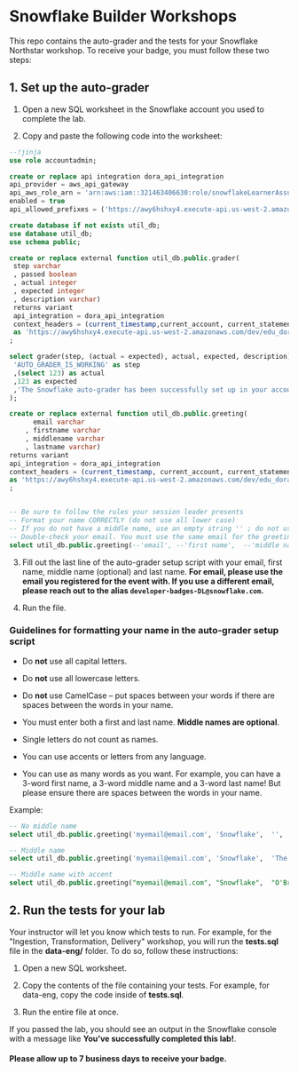 # Snowflake Builder Workshops

This repo contains the auto-grader and the tests for your Snowflake Northstar workshop. To receive your badge, you must follow these two steps:

## 1. Set up the auto-grader

1. Open a new SQL worksheet in the Snowflake account you used to complete the lab.

2. Copy and paste the following code into the worksheet:

```sql
--!jinja
use role accountadmin;

create or replace api integration dora_api_integration 
api_provider = aws_api_gateway 
api_aws_role_arn = 'arn:aws:iam::321463406630:role/snowflakeLearnerAssumedRole' 
enabled = true 
api_allowed_prefixes = ('https://awy6hshxy4.execute-api.us-west-2.amazonaws.com/dev/edu_dora');

create database if not exists util_db;
use database util_db;
use schema public;

create or replace external function util_db.public.grader(        
 step varchar     
 , passed boolean     
 , actual integer     
 , expected integer    
 , description varchar) 
 returns variant 
 api_integration = dora_api_integration 
 context_headers = (current_timestamp,current_account, current_statement, current_account_name) 
 as 'https://awy6hshxy4.execute-api.us-west-2.amazonaws.com/dev/edu_dora/grader'  
;  

select grader(step, (actual = expected), actual, expected, description) as graded_results from (SELECT
 'AUTO_GRADER_IS_WORKING' as step
 ,(select 123) as actual
 ,123 as expected
 ,'The Snowflake auto-grader has been successfully set up in your account!' as description
);

create or replace external function util_db.public.greeting(
      email varchar
    , firstname varchar
    , middlename varchar
    , lastname varchar)
returns variant
api_integration = dora_api_integration
context_headers = (current_timestamp, current_account, current_statement, current_account_name) 
as 'https://awy6hshxy4.execute-api.us-west-2.amazonaws.com/dev/edu_dora/greeting'
; 


-- Be sure to follow the rules your session leader presents
-- Format your name CORRECTLY (do not use all lower case)
-- If you do not have a middle name, use an empty string '' ; do not use "null" in place of any values
-- Double-check your email. You must use the same email for the greeting as you used to register
select util_db.public.greeting(--'email', --'first name',  --'middle name',  --'last name');
```

3. Fill out the last line of the auto-grader setup script with your email, first name, middle name (optional) and last name. **For email, please use the email you registered for the event with. If you use a different email, please reach out to the alias `developer-badges-DL@snowflake.com`.**

4. Run the file.

### Guidelines for formatting your name in the auto-grader setup script

- Do **not** use all capital letters.

- Do **not** use all lowercase letters.

- Do **not** use CamelCase – put spaces between your words if there are spaces between the words in your name.

- You must enter both a first and last name. **Middle names are optional**.

- Single letters do not count as names.

- You can use accents or letters from any language.

- You can use as many words as you want. For example, you can have a 3-word first name, a 3-word middle name and a 3-word last name! But please ensure there are spaces between the words in your name.

Example:

```sql
-- No middle name
select util_db.public.greeting('myemail@email.com', 'Snowflake',  '',  'Bear');

-- Middle name
select util_db.public.greeting('myemail@email.com', 'Snowflake',  'The',  'Bear');

-- Middle name with accent
select util_db.public.greeting("myemail@email.com", "Snowflake",  "O'Brien",  "Bear");
```

## 2. Run the tests for your lab

Your instructor will let you know which tests to run. For example, for the "Ingestion, Transformation, Delivery" workshop, you will run the **tests.sql** file in the **data-eng/** folder. To do so, follow these instructions:

1. Open a new SQL worksheet.

2. Copy the contents of the file containing your tests. For example, for data-eng, copy the code inside of **tests.sql**.

3. Run the entire file at once.

If you passed the lab, you should see an output in the Snowflake console with a message like **You've successfully completed this lab!**.

#### Please allow up to 7 business days to receive your badge.
